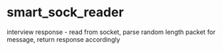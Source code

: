# smart_sock_reader
interview response - read from socket, parse random length packet for message, return response accordingly
